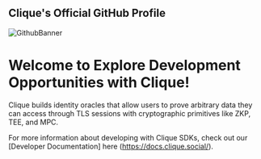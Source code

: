 ## Clique's Official GitHub Profile

![GithubBanner](https://github.com/CliqueOfficial/.github/blob/main/assets/Clique_Lagoon.png)

# Welcome to Explore Development Opportunities with Clique!

Clique builds identity oracles that allow users to prove arbitrary data they can access through TLS sessions with cryptographic primitives like ZKP, TEE, and MPC.  

For more information about developing with Clique SDKs, check out our [Developer Documentation] here (https://docs.clique.social/).
